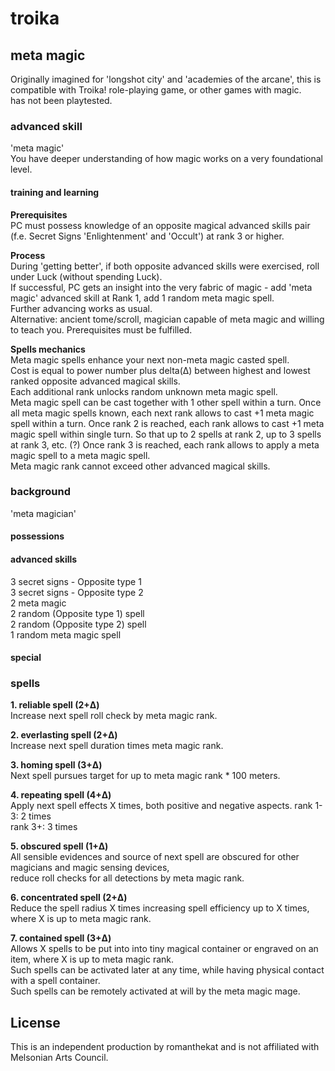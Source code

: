 # troika


## meta magic
Originally imagined for 'longshot city' and 'academies of the arcane', this is compatible with Troika! role-playing game, or other games with magic.  
has not been playtested.

### advanced skill
'meta magic'  
You have deeper understanding of how magic works on a very foundational level.

#### training and learning
**Prerequisites**  
PC must possess knowledge of an opposite magical advanced skills pair (f.e. Secret Signs 'Enlightenment' and 'Occult') at rank 3 or higher. 

**Process**  
During 'getting better', if both opposite advanced skills were exercised, roll under Luck (without spending Luck).   
If successful, PC gets an insight into the very fabric of magic - add 'meta magic' advanced skill at Rank 1, add 1 random meta magic spell.  
Further advancing works as usual.  
Alternative: ancient tome/scroll, magician capable of meta magic and willing to teach you. Prerequisites must be fulfilled.

**Spells mechanics**  
Meta magic spells enhance your next non-meta magic casted spell.  
Cost is equal to power number plus delta(Δ) between highest and lowest ranked opposite advanced magical skills.  
Each additional rank unlocks random unknown meta magic spell.  
Meta magic spell can be cast together with 1 other spell within a turn.
Once all meta magic spells known, each next rank allows to cast +1 meta magic spell within a turn. 
Once rank 2 is reached, each rank allows to cast +1 meta magic spell within single turn. So that up to 2 spells at rank 2, up to 3 spells at rank 3, etc.
(?) Once rank 3 is reached, each rank allows to apply a meta magic spell to a meta magic spell.  
Meta magic rank cannot exceed other advanced magical skills.  

### background
'meta magician'
#### possessions
#### advanced skills
3 secret signs - Opposite type 1  
3 secret signs - Opposite type 2     
2 meta magic  
2 random (Opposite type 1) spell  
2 random (Opposite type 2) spell  
1 random meta magic spell  
#### special


### spells
**1. reliable spell (2+Δ)**  
Increase next spell roll check by meta magic rank.

**2. everlasting spell (2+Δ)**  
Increase next spell duration times meta magic rank.

**3. homing spell (3+Δ)**  
Next spell pursues target for up to meta magic rank * 100 meters. 

**4. repeating spell (4+Δ)**  
Apply next spell effects X times, both positive and negative aspects.
rank 1-3: 2 times  
rank 3+: 3 times

**5. obscured spell (1+Δ)**  
All sensible evidences and source of next spell are obscured for other magicians and magic sensing devices,  
reduce roll checks for all detections by meta magic rank.  

**6. concentrated spell (2+Δ)**  
Reduce the spell radius X times increasing spell efficiency up to X times, where X is up to meta magic rank.  

**7. contained spell (3+Δ)**  
Allows X spells to be put into into tiny magical container or engraved on an item, where X is up to meta magic rank.  
Such spells can be activated later at any time, while having physical contact with a spell container.  
Such spells can be remotely activated at will by the meta magic mage.  

## License
This is an independent production by romanthekat and is not affiliated with Melsonian Arts Council. 
